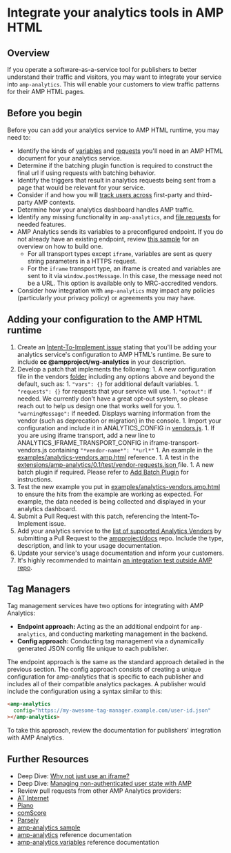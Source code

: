# Integrate your analytics tools in AMP HTML

## Overview

If you operate a software-as-a-service tool for publishers to better understand
their traffic and visitors, you may want to integrate your service into
`amp-analytics`. This will enable your customers to view traffic patterns for
their AMP HTML pages.

## Before you begin

Before you can add your analytics service to AMP HTML runtime, you may need to:

- Identify the kinds of [variables](analytics-vars.md) and
  [requests](amp-analytics.md#requests) you'll need in an AMP HTML document for
  your analytics service.
- Determine if the batching plugin function is required to construct the final
  url if using requests with batching behavior.
- Identify the triggers that result in analytics requests being sent from a page
  that would be relevant for your service.
- Consider if and how you will
  [track users across](https://github.com/ampproject/amphtml/blob/master/spec/amp-managing-user-state.md)
  first-party and third-party AMP contexts.
- Determine how your analytics dashboard handles AMP traffic.
- Identify any missing functionality in `amp-analytics`, and
  [file requests](https://github.com/ampproject/amphtml/issues/new) for needed
  features.
- AMP Analytics sends its variables to a preconfigured endpoint. If you do not
  already have an existing endpoint, review
  [this sample](https://github.com/ampproject/amp-publisher-sample#amp-analytics-sample)
  for an overview on how to build one.
  - For all transport types except `iframe`, variables are sent as query string
    parameters in a HTTPS request.
  - For the `iframe` transport type, an iframe is created and variables are sent
    to it via `window.postMessage`. In this case, the message need not be a URL.
    This option is available only to MRC-accredited vendors.
- Consider how integration with `amp-analytics` may impact any policies
  (particularly your privacy policy) or agreements you may have.

## Adding your configuration to the AMP HTML runtime

1. Create an
   [Intent-To-Implement issue](../../CONTRIBUTING.md#contributing-features)
   stating that you'll be adding your analytics service's configuration to AMP
   HTML's runtime. Be sure to include **cc @ampproject/wg-analytics** in your
   description.
1. Develop a patch that implements the following: 1. A new configuration file in
   the vendors
   [folder](https://github.com/ampproject/amphtml/tree/master/extensions/amp-analytics/0.1/vendors)
   including any options above and beyond the default, such as: 1. `"vars": {}`
   for additional default variables. 1. `"requests": {}` for requests that your
   service will use. 1. `"optout":` if needed. We currently don't have a great
   opt-out system, so please reach out to help us design one that works well for
   you. 1. `"warningMessage":` if needed. Displays warning information from the
   vendor (such as deprecation or migration) in the console. 1. Import your
   configuration and include it in ANALYTICS_CONFIG in
   [vendors.js](0.1/vendors.js). 1. If you are using iframe transport, add a new
   line to ANALYTICS_IFRAME_TRANSPORT_CONFIG in iframe-transport-vendors.js
   containing `"*vendor-name*": "*url*"` 1. An example in the
   [examples/analytics-vendors.amp.html](../../examples/analytics-vendors.amp.html)
   reference. 1. A test in the
   [extensions/amp-analytics/0.1/test/vendor-requests.json ](../../extensions/amp-analytics/0.1/test/vendor-requests.json)
   file. 1. A new batch plugin if required. Please refer to
   [Add Batch Plugin](#add-batch-plugin) for instructions.
1. Test the new example you put in
   [examples/analytics-vendors.amp.html](../../examples/analytics-vendors.amp.html)
   to ensure the hits from the example are working as expected. For example, the
   data needed is being collected and displayed in your analytics dashboard.
1. Submit a Pull Request with this patch, referencing the Intent-To-Implement
   issue.
1. Add your analytics service to the
   [list of supported Analytics Vendors](https://github.com/ampproject/docs/blob/master/content/docs/analytics/analytics-vendors.md)
   by submitting a Pull Request to the
   [ampproject/docs](https://github.com/ampproject/docs) repo. Include the type,
   description, and link to your usage documentation.
1. Update your service's usage documentation and inform your customers.
1. It's highly recommended to maintain
   [an integration test outside AMP repo](../../3p/README.md#adding-proper-integration-tests).

## Tag Managers

Tag management services have two options for integrating with AMP Analytics:

- **Endpoint approach:** Acting as the an additional endpoint for
  `amp-analytics`, and conducting marketing management in the backend.
- **Config approach:** Conducting tag management via a dynamically generated
  JSON config file unique to each publisher.

The endpoint approach is the same as the standard approach detailed in the
previous section. The config approach consists of creating a unique
configuration for amp-analytics that is specific to each publisher and includes
all of their compatible analytics packages. A publisher would include the
configuration using a syntax similar to this:

```html
<amp-analytics
  config="https://my-awesome-tag-manager.example.com/user-id.json"
></amp-analytics>
```

To take this approach, review the documentation for publishers' integration with
AMP Analytics.

## Further Resources

- Deep Dive: [Why not just use an iframe?](why-not-iframe.md)
- Deep Dive:
  [Managing non-authenticated user state with AMP](https://github.com/ampproject/amphtml/blob/master/spec/amp-managing-user-state.md)
- Review pull requests from other AMP Analytics providers:
- [AT Internet](https://github.com/ampproject/amphtml/pull/1672)
- [Piano](https://github.com/ampproject/amphtml/pull/1652)
- [comScore](https://github.com/ampproject/amphtml/pull/1608)
- [Parsely](https://github.com/ampproject/amphtml/pull/1595)
- [amp-analytics sample](https://github.com/ampproject/amp-publisher-sample#amp-analytics-sample)
- [amp-analytics](https://amp.dev/documentation/components/amp-analytics)
  reference documentation
- [amp-analytics variables](analytics-vars.md) reference documentation
